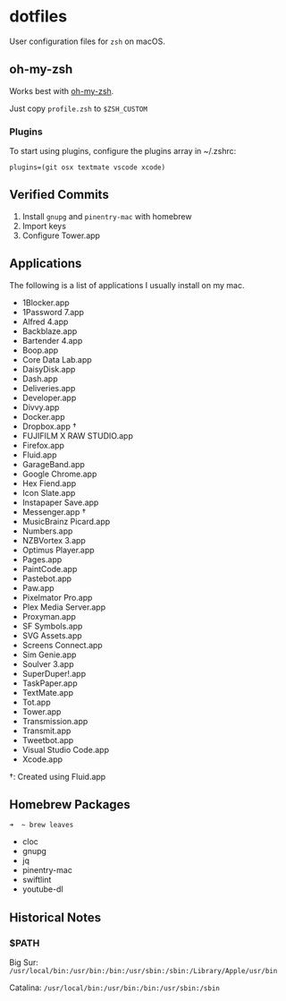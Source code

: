 # dotfiles

User configuration files for `zsh` on macOS.

## oh-my-zsh

Works best with [oh-my-zsh](https://github.com/robbyrussell/oh-my-zsh). 

Just copy `profile.zsh` to `$ZSH_CUSTOM`

### Plugins

To start using plugins, configure the plugins array in ~/.zshrc:

```
plugins=(git osx textmate vscode xcode)
```

## Verified Commits

1. Install `gnupg` and `pinentry-mac` with homebrew
2. Import keys
3. Configure Tower.app

## Applications

The following is a list of applications I usually install on my mac.

- 1Blocker.app
- 1Password 7.app
- Alfred 4.app
- Backblaze.app
- Bartender 4.app
- Boop.app
- Core Data Lab.app
- DaisyDisk.app
- Dash.app
- Deliveries.app
- Developer.app
- Divvy.app
- Docker.app
- Dropbox.app †
- FUJIFILM X RAW STUDIO.app
- Firefox.app
- Fluid.app
- GarageBand.app
- Google Chrome.app
- Hex Fiend.app
- Icon Slate.app
- Instapaper Save.app
- Messenger.app †
- MusicBrainz Picard.app
- Numbers.app
- NZBVortex 3.app
- Optimus Player.app
- Pages.app
- PaintCode.app
- Pastebot.app
- Paw.app
- Pixelmator Pro.app
- Plex Media Server.app
- Proxyman.app
- SF Symbols.app
- SVG Assets.app
- Screens Connect.app
- Sim Genie.app
- Soulver 3.app
- SuperDuper!.app
- TaskPaper.app
- TextMate.app
- Tot.app
- Tower.app
- Transmission.app
- Transmit.app
- Tweetbot.app
- Visual Studio Code.app
- Xcode.app

†: Created using Fluid.app

## Homebrew Packages

```
➜  ~ brew leaves
```
- cloc
- gnupg
- jq
- pinentry-mac
- swiftlint
- youtube-dl

## Historical Notes

### $PATH

Big Sur: `/usr/local/bin:/usr/bin:/bin:/usr/sbin:/sbin:/Library/Apple/usr/bin`

Catalina: `/usr/local/bin:/usr/bin:/bin:/usr/sbin:/sbin`
